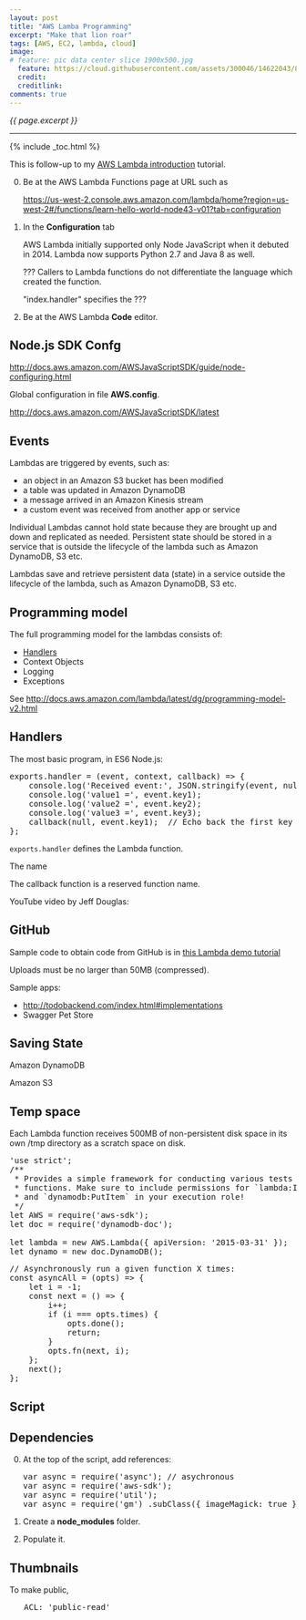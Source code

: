 ```yaml
---
layout: post
title: "AWS Lamba Programming"
excerpt: "Make that lion roar"
tags: [AWS, EC2, lambda, cloud]
image:
# feature: pic data center slice 1900x500.jpg
  feature: https://cloud.githubusercontent.com/assets/300046/14622043/8b1f9cce-0584-11e6-8b9f-4b6db5bb6e37.jpg
  credit: 
  creditlink: 
comments: true
---
```

<i>{{ page.excerpt }}</i>
<hr />

{% include _toc.html %}

This is follow-up to my [AWS Lambda introduction](/aws-lambda/) tutorial.

0. Be at the AWS Lambda Functions page at URL such as

   https://us-west-2.console.aws.amazon.com/lambda/home?region=us-west-2#/functions/learn-hello-world-node43-v01?tab=configuration

0. In the <strong>Configuration</strong> tab

   AWS Lambda initially supported only Node JavaScript when it debuted in 2014.
   Lambda now supports Python 2.7 and Java 8 as well.

   ??? Callers to Lambda functions do not differentiate the language which created the function.

   "index.handler" specifies the ???

0. Be at the AWS Lambda <strong>Code</strong> editor.



## Node.js SDK Confg #

http://docs.aws.amazon.com/AWSJavaScriptSDK/guide/node-configuring.html

Global configuration in file <strong>AWS.config</strong>.

http://docs.aws.amazon.com/AWSJavaScriptSDK/latest

## Events #

Lambdas are triggered by events, such as:

* an object in an Amazon S3 bucket has been modified
* a table was updated in Amazon DynamoDB
* a message arrived in an Amazon Kinesis stream
* a custom event was received from another app or service

Individual Lambdas cannot hold state because they are brought up and down and replicated as needed. 
Persistent state should be stored in a service that is outside the lifecycle of the lambda such as Amazon DynamoDB, S3 etc.

Lambdas save and retrieve persistent data (state) in a service outside the lifecycle of the lambda,
such as Amazon DynamoDB, S3 etc.


## Programming model #

The full programming model for the lambdas consists of:

* <a href="#Handlers">Handlers</a>
* Context Objects
* Logging 
* Exceptions

See http://docs.aws.amazon.com/lambda/latest/dg/programming-model-v2.html

<a name="Handlers"></a>

## Handlers #

The most basic program, in ES6 Node.js:

<pre>
exports.handler = (event, context, callback) => {
    console.log('Received event:', JSON.stringify(event, null, 2));
    console.log('value1 =', event.key1);
    console.log('value2 =', event.key2);
    console.log('value3 =', event.key3);
    callback(null, event.key1);  // Echo back the first key value
};
</pre>

   `exports.handler` defines the Lambda function.

   The name 


   The callback function is a reserved function name.

YouTube video
by Jeff Douglas:
   <amp-youtube data-videoid="m7egclrPzSg" layout="responsive" width="480" height="270">
   </amp-youtube>

## GitHub #

Sample code to obtain code from GitHub is in
<a target="_blank" href="https://www.topcoder.com/blog/amazon-lambda-demo-tutorial/#!">
this Lambda demo tutorial</a>


Uploads must be no larger than 50MB (compressed). 

Sample apps:

* http://todobackend.com/index.html#implementations
* Swagger Pet Store

## Saving State #

Amazon DynamoDB

Amazon S3 

## Temp space #

Each Lambda function receives 500MB of non-persistent disk space in its own /tmp directory
as a scratch space on disk.



<pre>
'use strict';
/**
 * Provides a simple framework for conducting various tests of your Lambda
 * functions. Make sure to include permissions for `lambda:InvokeFunction`
 * and `dynamodb:PutItem` in your execution role!
 */
let AWS = require('aws-sdk');
let doc = require('dynamodb-doc');

let lambda = new AWS.Lambda({ apiVersion: '2015-03-31' });
let dynamo = new doc.DynamoDB();
</pre>

<pre>
// Asynchronously run a given function X times:
const asyncAll = (opts) => {
    let i = -1;
    const next = () => {
        i++;
        if (i === opts.times) {
            opts.done();
            return;
        }
        opts.fn(next, i);
    };
    next();
};
</pre>


## Script #

## Dependencies #

0. At the top of the script, add references:

   <pre>
   var async = require('async'); // asychronous
   var async = require('aws-sdk');
   var async = require('util');
   var async = require('gm') .subClass({ imageMagick: true });
   </pre>

0. Create a <strong>node_modules</strong> folder.
0. Populate it.


## Thumbnails

To make public,

   <pre>
   ACL: 'public-read'
   </pre>

